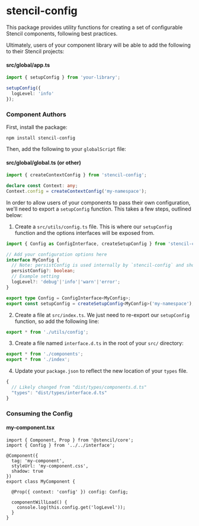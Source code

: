 # stencil-config

This package provides utility functions for creating a set of configurable Stencil components, following best practices.

Ultimately, users of your component library will be able to add the following to their Stencil projects:

#### src/global/app.ts
```ts
import { setupConfig } from 'your-library';

setupConfig({
  logLevel: 'info'
});
```

### Component Authors

First, install the package:

```
npm install stencil-config
```

Then, add the following to your `globalScript` file:

#### src/global/global.ts (or other)
```ts
import { createContextConfig } from 'stencil-config';

declare const Context: any;
Context.config = createContextConfig('my-namespace');
```

In order to allow users of your components to pass their own configuration, we'll need to export a `setupConfig` function.  This takes a few steps, outlined below:

1. Create a `src/utils/config.ts` file. This is where our `setupConfig` function and the options interfaces will be exposed from.

```ts
import { Config as ConfigInterface, createSetupConfig } from 'stencil-config';

// Add your configuration options here
interface MyConfig {
  // Note: persistConfig is used internally by `stencil-config` and should remain
  persistConfig?: boolean;
  // Example setting
  logLevel?: 'debug'|'info'|'warn'|'error';
}

export type Config = ConfigInterface<MyConfig>;
export const setupConfig = createSetupConfig<MyConfig>('my-namespace');
```

2. Create a file at `src/index.ts`. We just need to re-export our `setupConfig` function, so add the following line:

```ts
export * from './utils/config';
```

3. Create a file named `interface.d.ts` in the root of your `src/` directory:
```ts
export * from './components';
export * from './index';
```

4. Update your `package.json` to reflect the new location of your `types` file.
```ts
{
  // Likely changed from "dist/types/components.d.ts"
  "types": "dist/types/interface.d.ts"
}
```

### Consuming the Config

#### my-component.tsx
```tsx
import { Component, Prop } from '@stencil/core';
import { Config } from '../../interface';

@Component({
  tag: 'my-component',
  styleUrl: 'my-component.css',
  shadow: true
})
export class MyComponent {
  
  @Prop({ context: 'config' }) config: Config;

  componentWillLoad() {
    console.log(this.config.get('logLevel'));
  }
}

```
